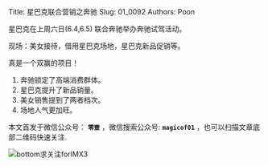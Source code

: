 Title:  星巴克联合营销之奔驰
Slug:  01_0092
Authors: Poon
 
星巴克在上周六日(6.4,6.5) 联合奔驰举办奔驰试驾活动。

现场：美女接待，借用星巴克场地，星巴克新品促销等。

真是一个双赢的项目！

1. 奔驰锁定了高端消费群体。
2. 星巴克提升了新品销量。
3. 美女销售提到了两者档次。
4. 场地人气更加旺。

本文首发于微信公众号： **`零壹`** ，微信搜索公众号: **`magicof01`** ，也可以扫描文章底部二维码快速关注.

![bottom求关注forIMX3](http://www.imx3.com/img/weixin_bi_common/sdr_code_tree_01.png)

